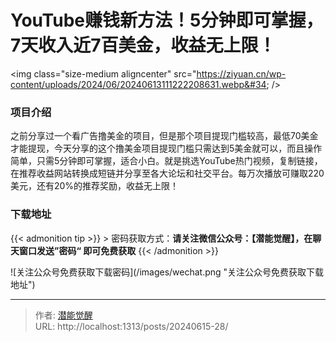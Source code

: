 # YouTube赚钱新方法！5分钟即可掌握，7天收入近7百美金，收益无上限！


&lt;img class=&#34;size-medium aligncenter&#34; src=&#34;https://ziyuan.cn/wp-content/uploads/2024/06/20240613111222208631.webp&#34;  /&gt;

###  项目介绍

之前分享过一个看广告撸美金的项目，但是那个项目提现门槛较高，最低70美金才能提现，今天分享的这个撸美金项目提现门槛只需达到5美金就可以，而且操作简单，只需5分钟即可掌握，适合小白。就是挑选YouTube热门视频，复制链接，在推荐收益网站转换成短链并分享至各大论坛和社交平台。每万次播放可赚取220美元，还有20%的推荐奖励，收益无上限！

### 下载地址




{{&lt; admonition tip &gt;}}
&gt; 密码获取方式：**请关注微信公众号：【潜能觉醒】，在聊天窗口发送”密码“ 即可免费获取**
{{&lt; /admonition &gt;}}


![关注公众号免费获取下载密码](/images/wechat.png &#34;关注公众号免费获取下载地址&#34;)

---

> 作者: [潜能觉醒](/)  
> URL: http://localhost:1313/posts/20240615-28/  

